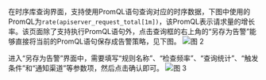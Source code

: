 

在时序库查询界面，支持使用PromQL语句查询对应的时序数据，下图中使用的PromQL为``rate(apiserver_request_total[1m])``，该PromQL表示请求量的增长率。该页面除了支持执行PromQL语句外，点击查询框的右上角的“另存为告警”能够直接将当前的PromQL语句保存成告警策略，见下图。
![图 2](/img/src/metrics/21.%E5%9C%A8%E6%97%B6%E5%BA%8F%E6%9F%A5%E8%AF%A2%E7%95%8C%E9%9D%A2%E5%88%9B%E5%BB%BA%E5%91%8A%E8%AD%A6/38d898c5fed546fcfea9c3433c046f69fbb243e144279ccfbc23e3a28f50d9b8.png)  

进入“另存为告警”界面中，需要填写“规则名称”、“检查频率”、“查询统计”、“触发条件”和“通知渠道”等参数项，然后点击确认即可。
![图 3](/img/src/metrics/21.%E5%9C%A8%E6%97%B6%E5%BA%8F%E6%9F%A5%E8%AF%A2%E7%95%8C%E9%9D%A2%E5%88%9B%E5%BB%BA%E5%91%8A%E8%AD%A6/b2a8593bc778c3b32a308303230b3c6260839af069e637398b7cf582fae599e9.png)  
